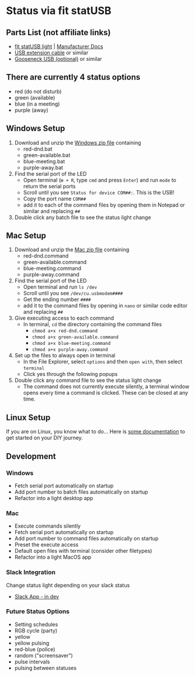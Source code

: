 # Status via fit statUSB
## Parts List (not affiliate links)
- [fit statUSB light](https://www.amazon.com/gp/product/B07CKFLQ5V/ref=ox_sc_act_title_1?smid=A3J2VUK9571N8X&psc=1) | [Manufacturer Docs](http://fit-pc.com/wiki/index.php/Fit-statUSB)  
- [USB extension cable](https://www.amazon.com/gp/product/B097Q99K1P/ref=ox_sc_act_title_2?smid=A1HTDKRQ0FE20L&psc=1) or similar
- [Gooseneck USB (optional)](https://www.amazon.com/gp/product/B003PFBB4G/ref=ewc_pr_img_1?smid=A32IO94WFN2NEL&psc=1) or similar
## There are currently 4 status options  
- red (do not disturb)
- green (available)
- blue (in a meeting)
- purple (away)
<!-- ![til](./demo.gif) -->

## Windows Setup
1. Download and unzip the [Windows zip file](https://github.com/jordestay/status/raw/main/windows/status-light.zip) containing
    - red-dnd.bat
    - green-available.bat
    - blue-meeting.bat
    - purple-away.bat
2. Find the serial port of the LED
    - Open terminal (`⊞ + R`, type `cmd` and press `Enter`) and run `mode` to return the serial ports
    - Scroll until you see `Status for device COM##:`. This is the USB!
    - Copy the port name `COM##`  
    - add it to each of the command files by opening them in Notepad or similar and replacing `##`
3. Double click any batch file to see the status light change
## Mac Setup
1. Download and unzip the [Mac zip file](https://github.com/jordestay/status/raw/main/mac/status-light.zip) containing
    - red-dnd.command
    - green-available.command
    - blue-meeting.command
    - purple-away.command
2. Find the serial port of the LED
    - Open terminal and run `ls /dev`
    - Scroll until you see `/dev/cu.usbmodem####`
    - Get the ending number `####`
    - add it to the command files by opening in `nano` or similar code editor and replacing `##`
3. Give executing access to each command
    - In terminal, `cd` the directory containing the command files
        - `chmod a+x red-dnd.command`
        - `chmod a+x green-available.command`
        - `chmod a+x blue-meeting.command`
        - `chmod a+x purple-away.command`
4. Set up the files to always open in terminal
    - In the File Explorer, select `options` and then `open with`, then select `terminal`
    - Click yes through the following popups
5. Double click any command file to see the status light change
    - The command does not currently execute silently, a terminal window opens every time a command is clicked. These can be closed at any time.
## Linux Setup
If you are on Linux, you know what to do... Here is [some documentation](https://www.fit-iot.com/forum/viewtopic.php?f=175&t=6335&p=21219&hilit=linux#p21219) to get started on your DIY journey.
## Development
### Windows
- Fetch serial port automatically on startup
- Add port number to batch files automatically on startup
- Refactor into a light desktop app
### Mac
- Execute commands silently
- Fetch serial port automatically on startup
- Add port number to command files automatically on startup
- Preset the execute access
- Default open files with terminal (consider other filetypes)
- Refactor into a light MacOS app
### Slack Integration
Change status light depending on your slack status
- [Slack App - in dev](https://api.slack.com/apps/A04UG8CB3HS)
### Future Status Options
- Setting schedules
- RGB cycle (party)
- yellow
- yellow pulsing
- red-blue (police)
- random ("screensaver")
- pulse intervals
- pulsing between statuses